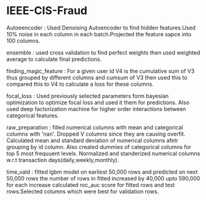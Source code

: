 

# IEEE-CIS-Fraud
Autoeencoder : Used Denoising Autoencoder to find hidden features.Used 10% noise in each column in each batch.Projected the 
feature sapce into 100 columns.


ensemble : used cross validation to find perfect weights then used weighted average to calculate final predictions.


finding_magic_feature : For a given user id V4 is the cumulative sum of V3 thus grouped by different columns and cumsum of V3 
then used this to compared this to V4 to calculate a loss for these columns.


focal_loss : Used previously selected parameters form bayesian optimization to optimize focal loss and used it them for predictions.
Also used deep factorization machine for higher order interactions between categorical features.


raw_preparation : filled numerical columns with mean and categorical columns with 'nan'. Dropped V columns since they are causing overfit.
Calculated mean and standard deviation of numerical columns afetr grouping by id column. Also created dummies of categorical columns for 
top 5 most frequuent levels. Normalized and standerized numerical columns w.r.t transaction days(daily,weekly,monthly).


time_vald : fitted lgbm model on earliest 50,000 rows and predicted on next 50,000 rows the number of rows in fitted increased
by 40,000 upto 590,000 for each increase calculated roc_auc score for fitted rows and test rows.Selected columns which were best for 
validation rows.

